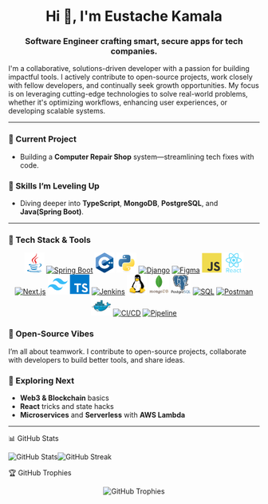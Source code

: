 <h1 align="center">Hi 👋, I'm Eustache Kamala</h1>
<h3 align="center">Software Engineer crafting smart, secure apps for tech companies.</h3>

<p align="start">
I'm a collaborative, solutions-driven developer with a passion for building impactful tools. I actively contribute to open-source projects, work closely with fellow developers, and continually seek growth opportunities. My focus is on leveraging cutting-edge technologies to solve real-world problems, whether it's optimizing workflows, enhancing user experiences, or developing scalable systems.
</p>


---

### 🔭 Current Project
- Building a **Computer Repair Shop** system—streamlining tech fixes with code.

### 🌱 Skills I’m Leveling Up
- Diving deeper into **TypeScript**, **MongoDB**, **PostgreSQL**, and **Java(Spring Boot)**.

---

### 🔧 Tech Stack & Tools
<p align="center">
  <!-- Java --> 
  <a href="https://www.java.com" target="_blank"><img src="https://raw.githubusercontent.com/devicons/devicon/master/icons/java/java-original.svg" alt="Java" width="40" height="40"/></a>
  <!-- Spring Boot -->
  <a href="https://spring.io/projects/spring-boot" target="_blank"><img src="https://www.vectorlogo.zone/logos/springio/springio-icon.svg" alt="Spring Boot" width="40" height="40"/></a>
  <!-- C++ --> 
  <a href="https://www.w3schools.com/cpp/" target="_blank"><img src="https://raw.githubusercontent.com/devicons/devicon/master/icons/cplusplus/cplusplus-original.svg" alt="C++" width="40" height="40"/></a>
  <!-- Python --> 
  <a href="https://www.python.org" target="_blank"><img src="https://raw.githubusercontent.com/devicons/devicon/master/icons/python/python-original.svg" alt="Python" width="40" height="40"/></a>
  <!-- Django --> 
  <a href="https://www.djangoproject.com/" target="_blank"><img src="https://cdn.worldvectorlogo.com/logos/django.svg" alt="Django" width="40" height="40"/></a>
  <!-- Figma --> 
  <a href="https://www.figma.com/" target="_blank"><img src="https://www.vectorlogo.zone/logos/figma/figma-icon.svg" alt="Figma" width="40" height="40"/></a>
  <!-- JavaScript --> 
  <a href="https://developer.mozilla.org/en-US/docs/Web/JavaScript" target="_blank"><img src="https://raw.githubusercontent.com/devicons/devicon/master/icons/javascript/javascript-original.svg" alt="JavaScript" width="40" height="40"/></a>
  <!-- React --> 
  <a href="https://reactjs.org/" target="_blank"><img src="https://raw.githubusercontent.com/devicons/devicon/master/icons/react/react-original-wordmark.svg" alt="React" width="40" height="40"/></a>
  <!-- Next.js --> 
  <a href="https://nextjs.org/" target="_blank"><img src="https://www.vectorlogo.zone/logos/nextjs/nextjs-icon.svg" alt="Next.js" width="40" height="40"/></a>
  <!-- Tailwind --> 
  <a href="https://tailwindcss.com/" target="_blank"><img src="https://github.com/devicons/devicon/blob/v2.16.0/icons/tailwindcss/tailwindcss-original.svg?raw=true" alt="Tailwind" width="40" height="40"/></a>
  <!-- TypeScript --> 
  <a href="https://www.typescriptlang.org/" target="_blank"><img src="https://raw.githubusercontent.com/devicons/devicon/master/icons/typescript/typescript-original.svg" alt="TypeScript" width="40" height="40"/></a>
  <!-- Jenkins --> 
  <a href="https://www.jenkins.io" target="_blank"><img src="https://www.vectorlogo.zone/logos/jenkins/jenkins-icon.svg" alt="Jenkins" width="40" height="40"/></a>
  <!-- Zustand -->
<!--   <a href="https://github.com/pmndrs/zustand" target="_blank"><img src="https://zustand-demo.pmnd.rs/zustand-bear.svg" alt="Zustand" width="40" height="40"/></a> -->
  <!-- Linux --> 
  <a href="https://www.linux.org/" target="_blank"><img src="https://raw.githubusercontent.com/devicons/devicon/master/icons/linux/linux-original.svg" alt="Linux" width="40" height="40"/></a>
  <!-- MongoDB --> 
  <a href="https://www.mongodb.com/" target="_blank"><img src="https://raw.githubusercontent.com/devicons/devicon/master/icons/mongodb/mongodb-original-wordmark.svg" alt="MongoDB" width="40" height="40"/></a>
  <!-- PostgreSQL --> 
  <a href="https://www.postgresql.org" target="_blank"><img src="https://raw.githubusercontent.com/devicons/devicon/master/icons/postgresql/postgresql-original-wordmark.svg" alt="PostgreSQL" width="40" height="40"/></a>
  <!-- SQL -->
  <a href="https://www.w3schools.com/sql/" target="_blank"><img src="https://cdn-icons-png.flaticon.com/512/4248/4248443.png" alt="SQL" width="40" height="40"/></a>
  <!-- Postman -->
  <a href="https://www.postman.com/" target="_blank"><img src="https://www.vectorlogo.zone/logos/getpostman/getpostman-icon.svg" alt="Postman" width="40" height="40"/></a>
  <!-- Kubernetes -->
<!--   <a href="https://kubernetes.io/" target="_blank"><img src="https://www.vectorlogo.zone/logos/kubernetes/kubernetes-icon.svg" alt="Kubernetes" width="40" height="40"/></a> -->
  <!-- Docker -->
  <a href="https://www.docker.com/" target="_blank"><img src="https://raw.githubusercontent.com/devicons/devicon/master/icons/docker/docker-original.svg" alt="Docker" width="40" height="40"/></a>
  <!-- CI/CD -->
  <a href="https://www.atlassian.com/continuous-delivery/ci-vs-cd" target="_blank"><img src="https://cdn-icons-png.flaticon.com/512/906/906324.png" alt="CI/CD" width="40" height="40"/></a>
  <!-- Pipeline -->
  <a href="https://en.wikipedia.org/wiki/Pipeline_(software)" target="_blank"><img src="https://cdn-icons-png.flaticon.com/512/2329/2329074.png" alt="Pipeline" width="40" height="40"/></a>
</p>


### 🔄 Open-Source Vibes
I’m all about teamwork. I contribute to open-source projects, collaborate with developers to build better tools, and share ideas.

### 🌟 Exploring Next
- **Web3 & Blockchain** basics  
- **React** tricks and state hacks  
- **Microservices** and **Serverless** with **AWS Lambda**

---

📊 GitHub Stats
<p style="display: flex; flex-direction: row;">
  <img src="https://github-readme-stats.vercel.app/api?username=eustachekamala&theme=dark&hide_border=false&include_all_commits=false&count_private=false" alt="GitHub Stats" />
  <img src="https://github-readme-streak-stats.herokuapp.com/?user=eustachekamala&theme=dark&hide_border=false" alt="GitHub Streak" />
</p>


🏆 GitHub Trophies
<p align="center"> <img src="https://github-profile-trophy.vercel.app/?username=eustachekamala&theme=radical&no-frame=false&no-bg=false&margin-w=4" alt="GitHub Trophies" /> </p>
